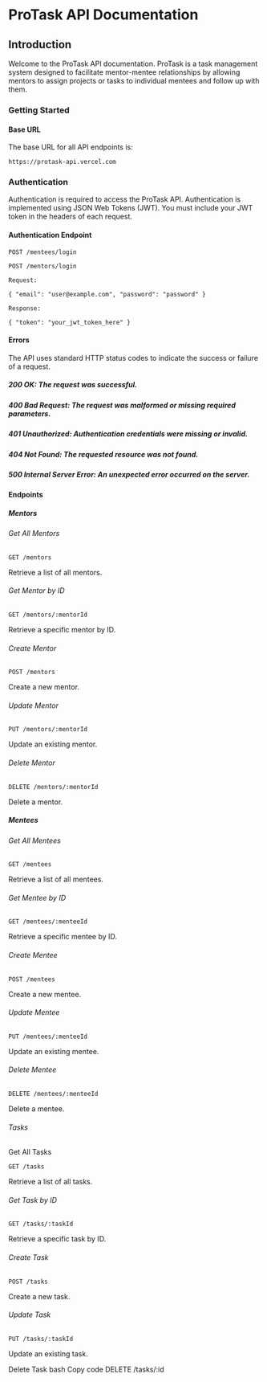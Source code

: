 # ProTask API Documentation

## Introduction

Welcome to the ProTask API documentation. ProTask is a task management system designed to facilitate mentor-mentee relationships by allowing mentors to assign projects or tasks to individual mentees and follow up with them.

### Getting Started

#### Base URL

The base URL for all API endpoints is:

`https://protask-api.vercel.com`

### Authentication

Authentication is required to access the ProTask API. Authentication is implemented using JSON Web Tokens (JWT). You must include your JWT token in the headers of each request.

#### Authentication Endpoint

`POST /mentees/login`

`POST /mentors/login`

`Request:`

`{
  "email": "user@example.com",
  "password": "password"
}`

`Response:`

`{
  "token": "your_jwt_token_here"
}`

#### Errors

The API uses standard HTTP status codes to indicate the success or failure of a request.

##### 200 OK: The request was successful.

##### 400 Bad Request: The request was malformed or missing required parameters.

##### 401 Unauthorized: Authentication credentials were missing or invalid.

##### 404 Not Found: The requested resource was not found.

##### 500 Internal Server Error: An unexpected error occurred on the server.

#### Endpoints

##### Mentors

###### Get All Mentors

`GET /mentors`

Retrieve a list of all mentors.

###### Get Mentor by ID

`GET /mentors/:mentorId`

Retrieve a specific mentor by ID.

###### Create Mentor

`POST /mentors`

Create a new mentor.

###### Update Mentor

`PUT /mentors/:mentorId`

Update an existing mentor.

###### Delete Mentor

`DELETE /mentors/:mentorId`

Delete a mentor.

##### Mentees

###### Get All Mentees

`GET /mentees`

Retrieve a list of all mentees.

###### Get Mentee by ID

`GET /mentees/:menteeId`

Retrieve a specific mentee by ID.

###### Create Mentee

`POST /mentees`

Create a new mentee.

###### Update Mentee

`PUT /mentees/:menteeId`

Update an existing mentee.

###### Delete Mentee

`DELETE /mentees/:menteeId`

Delete a mentee.

###### Tasks

Get All Tasks

`GET /tasks`

Retrieve a list of all tasks.

###### Get Task by ID

`GET /tasks/:taskId`

Retrieve a specific task by ID.

###### Create Task

`POST /tasks`

Create a new task.

###### Update Task

`PUT /tasks/:taskId`

Update an existing task.

Delete Task
bash
Copy code
DELETE /tasks/:id
